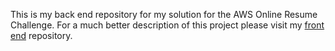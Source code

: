 
This is my back end repository for my solution for the AWS Online Resume Challenge. For a much better description of this project please visit my [front end](https://forrestbrazeal.com/) repository.


